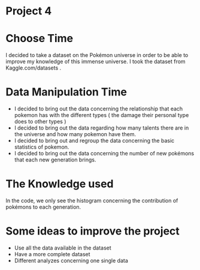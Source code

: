 # Project 4

# Choose Time

  I decided to take a dataset on the Pokémon universe in order to be able to improve my knowledge of this immense universe. I took the dataset from Kaggle.com/datasets .
  
# Data Manipulation Time

  - I decided to bring out the data concerning the relationship that each pokemon has with the different types ( the damage their personal type does to other types )
  - I decided to bring out the data regarding how many talents there are in the universe and how many pokemon have them.
  - I decided to bring out and regroup the data concerning the basic statistics of pokemon.
  - I decided to bring out the data concerning the number of new pokémons that each new generation brings.
 
 
# The Knowledge used

  In the code, we only see the histogram concerning the contribution of pokémons to each generation.
  
# Some ideas to improve the project

  - Use all the data available in the dataset
  - Have a more complete dataset
  - Different analyzes concerning one single data
  
